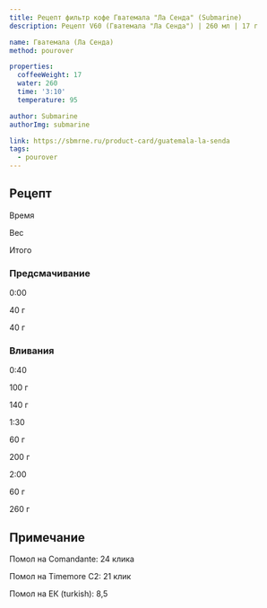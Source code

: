 ```yaml
---
title: Рецепт фильтр кофе Гватемала "Ла Сенда" (Submarine)
description: Рецепт V60 (Гватемала "Ла Сенда") | 260 мл | 17 г

name: Гватемала (Ла Сенда)
method: pourover

properties:
  coffeeWeight: 17
  water: 260
  time: '3:10'
  temperature: 95

author: Submarine
authorImg: submarine

link: https://sbmrne.ru/product-card/guatemala-la-senda
tags:
  - pourover
---
```


## Рецепт


<div class="time-line">

Время

Вес

Итого

</div>

### Предсмачивание

<div class="time-line">

0:00

40 г

40 г

</div>


### Вливания

<div class="time-line">

0:40

100 г

140 г

</div>

<div class="time-line">

1:30

60 г

200 г

</div>

<div class="time-line">

2:00

60 г

260 г

</div>


<div class="info-warm">

## Примечание

Помол на Comandante: 24 клика

Помол на Timemore C2: 21 клик

Помол на ЕК (turkish): 8,5
</div>

